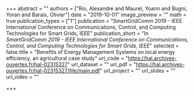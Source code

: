 +++
abstract = ""
authors = ["Rio, Alexandre and Maurel, Yoann and Bugni, Yoran and Barais, Olivier"]
date = "2019-10-01"
image_preview = ""
math = true
publication_types = ["1"]
publication = "SmartGridComm 2019 - IEEE International Conference on Communications, Control, and Computing Technologies for Smart Grids, IEEE"
publication_short = "In *SmartGridComm 2019 - IEEE International Conference on Communications, Control, and Computing Technologies for Smart Grids, IEEE*"
selected = false
title = "Benefits of Energy Management Systems on local energy efficiency, an agricultural case study"
url_code = "https://hal.archives-ouvertes.fr/hal-02315327"
url_dataset = ""
url_pdf = "https://hal.archives-ouvertes.fr/hal-02315327/file/main.pdf"
url_project = ""
url_slides = ""
url_video = ""

+++
